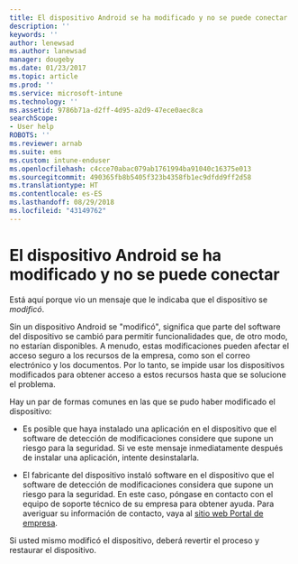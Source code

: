 ```yaml
---
title: El dispositivo Android se ha modificado y no se puede conectar
description: ''
keywords: ''
author: lenewsad
ms.author: lanewsad
manager: dougeby
ms.date: 01/23/2017
ms.topic: article
ms.prod: ''
ms.service: microsoft-intune
ms.technology: ''
ms.assetid: 9786b71a-d2ff-4d95-a2d9-47ece0aec8ca
searchScope:
- User help
ROBOTS: ''
ms.reviewer: arnab
ms.suite: ems
ms.custom: intune-enduser
ms.openlocfilehash: c4cce70abac079ab1761994ba91040c16375e013
ms.sourcegitcommit: 490365fb8b5405f323b4358fb1ec9dfdd9ff2d58
ms.translationtype: HT
ms.contentlocale: es-ES
ms.lasthandoff: 08/29/2018
ms.locfileid: "43149762"
---
```

# <a name="your-android-device-is-rooted-so-you-cant-connect"></a>El dispositivo Android se ha modificado y no se puede conectar

Está aquí porque vio un mensaje que le indicaba que el dispositivo se _modificó_.

Sin un dispositivo Android se "modificó", significa que parte del software del dispositivo se cambió para permitir funcionalidades que, de otro modo, no estarían disponibles. A menudo, estas modificaciones pueden afectar el acceso seguro a los recursos de la empresa, como son el correo electrónico y los documentos. Por lo tanto, se impide usar los dispositivos modificados para obtener acceso a estos recursos hasta que se solucione el problema.  

Hay un par de formas comunes en las que se pudo haber modificado el dispositivo:

- Es posible que haya instalado una aplicación en el dispositivo que el software de detección de modificaciones considere que supone un riesgo para la seguridad. Si ve este mensaje inmediatamente después de instalar una aplicación, intente desinstalarla.

- El fabricante del dispositivo instaló software en el dispositivo que el software de detección de modificaciones considera que supone un riesgo para la seguridad. En este caso, póngase en contacto con el equipo de soporte técnico de su empresa para obtener ayuda. Para averiguar su información de contacto, vaya al [sitio web Portal de empresa](https://go.microsoft.com/fwlink/?linkid=2010980).

Si usted mismo modificó el dispositivo, deberá revertir el proceso y restaurar el dispositivo.
